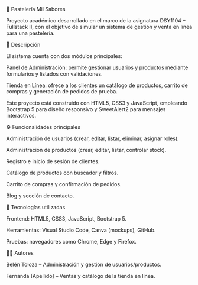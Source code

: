 🍰 Pastelería Mil Sabores

Proyecto académico desarrollado en el marco de la asignatura DSY1104 – Fullstack II, con el objetivo de simular un sistema de gestión y venta en línea para una pastelería.

🚀 Descripción

El sistema cuenta con dos módulos principales:

Panel de Administración: permite gestionar usuarios y productos mediante formularios y listados con validaciones.

Tienda en Línea: ofrece a los clientes un catálogo de productos, carrito de compras y generación de pedidos de prueba.

Este proyecto está construido con HTML5, CSS3 y JavaScript, empleando Bootstrap 5 para diseño responsivo y SweetAlert2 para mensajes interactivos.

⚙️ Funcionalidades principales

Administración de usuarios (crear, editar, listar, eliminar, asignar roles).

Administración de productos (crear, editar, listar, controlar stock).

Registro e inicio de sesión de clientes.

Catálogo de productos con buscador y filtros.

Carrito de compras y confirmación de pedidos.

Blog y sección de contacto.

📂 Tecnologías utilizadas

Frontend: HTML5, CSS3, JavaScript, Bootstrap 5.

Herramientas: Visual Studio Code, Canva (mockups), GitHub.

Pruebas: navegadores como Chrome, Edge y Firefox.

👩‍💻 Autores

Belén Toloza – Administración y gestión de usuarios/productos.

Fernanda [Apellido] – Ventas y catálogo de la tienda en línea.
